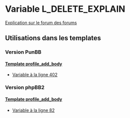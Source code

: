 # Variable L_DELETE_EXPLAIN
[Explication sur le forum des forums](http://forum.forumactif.com/t294113-listing-des-variables#L_DELETE_EXPLAIN)
## Utilisations dans les templates
### Version PunBB
#### [Template profile_add_body](punbb/profile_add_body.md)
* [Variable à la ligne 402](../punbb/profile_add_body.tpl#L402)
### Version phpBB2
#### [Template profile_add_body](subsilver/profile_add_body.md)
* [Variable à la ligne 82](../subsilver/profile_add_body.tpl#L82)
